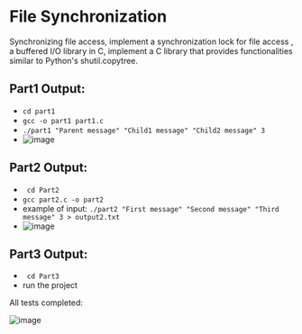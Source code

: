 # File Synchronization
Synchronizing file access, implement a synchronization lock for file access , a buffered I/O library in C, implement a C library that provides functionalities similar to Python's shutil.copytree.

## Part1 Output:
- ```cd part1```
- ```gcc -o part1 part1.c```
- ``` ./part1 "Parent message" "Child1 message" "Child2 message" 3 ```
- ![image](https://github.com/ilanitb16/File-Synchronization/assets/97344492/3bfd71e9-bf08-47ef-89b5-cc5298e2a199)


## Part2 Output:
- ``` cd Part2```
- ```gcc part2.c -o part2```
- example of input: ```./part2 "First message" "Second message" "Third message" 3 > output2.txt```
- ![image](https://github.com/ilanitb16/File-Synchronization/assets/97344492/dd1f3e1e-aecf-495b-88e4-55dc727819f8)

## Part3 Output:
- ``` cd Part3```
- run the project 

All tests completed: 

![image](https://github.com/ilanitb16/File-Synchronization/assets/97344492/47faf584-b6b5-4777-a1eb-5c6e7a4b7b0d)



